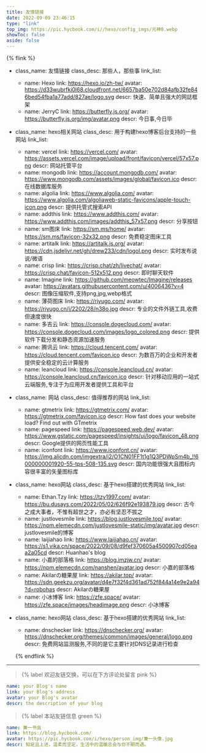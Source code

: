 ```yaml
---
title: 友情链接
date: 2022-09-09 23:46:15
type: "link"
top_img: https://pic.hycbook.com/i//hexo/config_imgs/元神8.webp
showToc: false
aside: false
---
```


{% flink %}
- class_name: 友情链接
  class_desc: 那些人，那些事
  link_list:
    - name: Hexo
      link: https://hexo.io/zh-tw/
      avatar: https://d33wubrfki0l68.cloudfront.net/6657ba50e702d84afb32fe846bed54fba1a77add/827ae/logo.svg
      descr: 快速、简单且强大的网誌框架
    - name: JerryC
      link: https://butterfly.js.org/
      avatar: https://butterfly.js.org/img/avatar.png
      descr: 今日事,今日毕

- class_name: hexo相关网站
  class_desc: 用于构建hexo博客后台支持的一些网站
  link_list:
    - name: vercel
      link: https://vercel.com/
      avatar: https://assets.vercel.com/image/upload/front/favicon/vercel/57x57.png
      descr: 网站托管平台
    - name: mongodb
      link: https://account.mongodb.com/
      avatar: https://www.mongodb.com/assets/images/global/favicon.ico
      descr: 在线数据库服务
    - name: algolia
      link: https://www.algolia.com/
      avatar: https://www.algolia.com/algoliaweb-static-favicons/apple-touch-icon.png
      descr: 提供托管式搜索API
    - name: addthis
      link: https://www.addthis.com/
      avatar: https://www.addthis.com/images/addthis_57x57.png
      descr: 分享按钮
    - name: sm图床
      link: https://sm.ms/home/
      avatar: https://sm.ms/favicon-32x32.png
      descr: 免费稳定图床工具
    - name: artitalk
      link: https://artitalk.js.org/
      avatar: https://cdn.jsdelivr.net/gh/drew233/cdn/logol.png
      descr: 实时发布说说/微语
    - name: crisp
      link: https://crisp.chat/zh/livechat/
      avatar: https://crisp.chat/favicon-512x512.png
      descr: 即时聊天软件
    - name: Imagine
      link: https://github.com/meowtec/Imagine/releases
      avatar: https://avatars.githubusercontent.com/u/4006436?v=4
      descr: 图像压缩软件,支持png,jpg,webp格式
    - name: 薄荷图床
      link: https://riyugo.com/
      avatar: https://riyugo.cn/i/2202/28/n38o.jpg
      descr: 专业的文件外链工具,收费但速度很快
    - name: 多吉云
      link: https://console.dogecloud.com/
      avatar: https://console.dogecloud.com/images/logo_colored.png
      descr: 提供软件下载分发和静态资源加速服务
    - name: 腾讯云
      link: https://cloud.tencent.com/
      avatar: https://cloud.tencent.com/favicon.ico
      descr: 为数百万的企业和开发者提供安全稳定的云计算服务
    - name: leancloud
      link: https://console.leancloud.cn/
      avatar: https://console.leancloud.cn/favicon.ico
      descr: 针对移动应用的一站式云端服务,专注于为应用开发者提供工具和平台
  
- class_name: 网站
  class_desc: 值得推荐的网站
  link_list:
    - name: gtmetrix
      link: https://gtmetrix.com/
      avatar: https://gtmetrix.com/favicon.ico
      descr: How fast does your website load? Find out with GTmetrix
    - name: pagespeed
      link: https://pagespeed.web.dev/
      avatar: https://www.gstatic.com/pagespeed/insights/ui/logo/favicon_48.png
      descr: Google提供的网页性能工具
    - name: iconfont
      link: https://www.iconfont.cn/
      avatar: https://img.alicdn.com/imgextra/i2/O1CN01FF1t1g1Q3PDWpSm4b_!!6000000001920-55-tps-508-135.svg
      descr: 国内功能很强大且图标内容很丰富的矢量图标库

- class_name: hexo网站
  class_desc: 基于hexo搭建的优秀网站
  link_list:
    - name: Ethan.Tzy
      link: https://tzy1997.com/
      avatar: https://bu.dusays.com/2022/05/02/626f92e193879.jpg
      descr: 古今之成大事者，不惟有超世之才，亦必有坚忍不拔之
    - name: justlovesmile
      link: https://blog.justlovesmile.top/
      avatar: https://npm.elemecdn.com/justlovesmile-static/img/avatar.jpg
      descr: justlovesmile的博客
    - name: laijiahao
      link: https://www.laijiahao.cn/
      avatar: https://s1.vika.cn/space/2022/09/08/d9fef370605a4500907cd05eaa2a05cd
      descr: Huanhao's blog
    - name: 小嘉的部落格
      link: https://blog.imzjw.cn/
      avatar: https://npm.elemecdn.com/nanshen/avatar.jpg
      descr: 小嘉的部落格
    - name: Akilarの糖果屋
      link: https://akilar.top/
      avatar: https://sdn.geekzu.org/avatar/d4e7f32f4d361ad752f844a14e9e2a94?d=robohas
      descr: Akilarの糖果屋
    - name: 小冰博客
      link: https://zfe.space/
      avatar: https://zfe.space/images/headimage.png
      descr: 小冰博客
      
- class_name: hexo网站
  class_desc: 基于hexo搭建的优秀网站
  link_list:
    - name: dnschecker
      link: https://dnschecker.org/
      avatar: https://dnschecker.org/themes/common/images/general/logo.png
      descr: 免费网站监测服务,不同的是它主要针对DNS记录进行检查

  {% endflink %}



---



> {% label 欢迎友链交换，可以在下方评论处留言 pink %}

```yml
name: your Blog's name
link: your Blog's address
avatar: your Blog's avatar
descr: the description of your blog
```



> {% label 本站友链信息 green %}

```yml
name: 兼一书虫
link: https://blog.hycbook.com/
avatar: https://pic.hycbook.com/i/hexo/person_img/兼一头像.jpg
descr: 知足且上进，温柔而坚定，生活中的温暖总会与你不期而遇。
```

